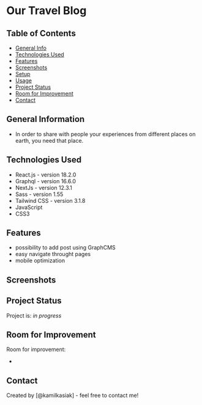 # Our Travel Blog

>

<!-- [_here_](https://kasiakkamil.com/). -->

## Table of Contents

- [General Info](#general-information)
- [Technologies Used](#technologies-used)
- [Features](#features)
- [Screenshots](#screenshots)
- [Setup](#setup)
- [Usage](#usage)
- [Project Status](#project-status)
- [Room for Improvement](#room-for-improvement)
- [Contact](#contact)
<!-- * [License](#license) -->

## General Information

- In order to share with people your experiences from different places on earth, you need that place.
<!-- - What problem does it (intend to) solve?
- What is the purpose of your project?
- Why did you undertake it? -->

## Technologies Used

- React.js - version 18.2.0
- Graphql - version 16.6.0
- NextJs - version 12.3.1
- Sass - version 1.55
- Tailwind CSS - version 3.1.8
- JavaScript
- CSS3

## Features

<!-- List the ready features here: -->

- possibility to add post using GraphCMS
- easy navigate throught pages
- mobile optimization

## Screenshots

<!-- ![Example screenshot](./src/assets/img/home.png)
![Example screenshot](./src/assets/img/portfolio.png)
![Example screenshot](./src/assets/img/mobile.png) -->

## Project Status

Project is: _in progress_

<!-- / _complete_ / _no longer being worked on_. If you are no longer working on it, provide reasons why. -->

## Room for Improvement

<!-- Include areas you believe need improvement / could be improved. Also add TODOs for future development. -->

Room for improvement:

-

## Contact

Created by [@kamilkasiak] - feel free to contact me!
